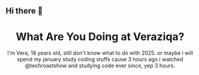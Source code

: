 ## Hi there 👋

<!--
**veraziqa/veraziqa** is a ✨ _special_ ✨ repository because its `README.md` (this file) appears on your GitHub profile.

Here are some ideas to get you started:

- 🔭 I’m currently working on ...
- 🌱 I’m currently learning ...
- 👯 I’m looking to collaborate on ...
- 🤔 I’m looking for help with ...
- 💬 Ask me about ...
- 📫 How to reach me: ...
- 😄 Pronouns: ...
- ⚡ Fun fact: ...
-->
<!DOCTYPE html>
<html lang="id">
<head>
    <meta charset="UTF-8">
    <meta name="viewport" content="width=device-width, initial-scale=1.0">
    <link rel="stylesheet" href="style.css">
</head>
<body>
    <!-- Header Section -->
    <header>
        <div class="header-content">
            <h1>What Are You Doing at Veraziqa?</h1>
            <p>I'm Vera, 18 years old, still don't know what to do with 2025. or maybe i will spend my january study coding stuffs cause 3 hours ago i watched @techroastshow and studying code ever since, yep 3 hours.</p>
        </div>
    </header>
